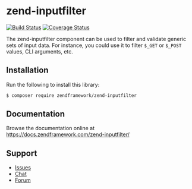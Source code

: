 # zend-inputfilter

[![Build Status](https://secure.travis-ci.org/zendframework/zend-inputfilter.svg?branch=master)](https://secure.travis-ci.org/zendframework/zend-inputfilter)
[![Coverage Status](https://coveralls.io/repos/github/zendframework/zend-inputfilter/badge.svg?branch=master)](https://coveralls.io/github/zendframework/zend-inputfilter?branch=master)

The zend-inputfilter component can be used to filter and validate generic sets
of input data. For instance, you could use it to filter `$_GET` or `$_POST`
values, CLI arguments, etc.

## Installation

Run the following to install this library:

```bash
$ composer require zendframework/zend-inputfilter
```

## Documentation

Browse the documentation online at https://docs.zendframework.com/zend-inputfilter/

## Support

* [Issues](https://github.com/zendframework/zend-inputfilter/issues/)
* [Chat](https://zendframework-slack.herokuapp.com/)
* [Forum](https://discourse.zendframework.com/)
